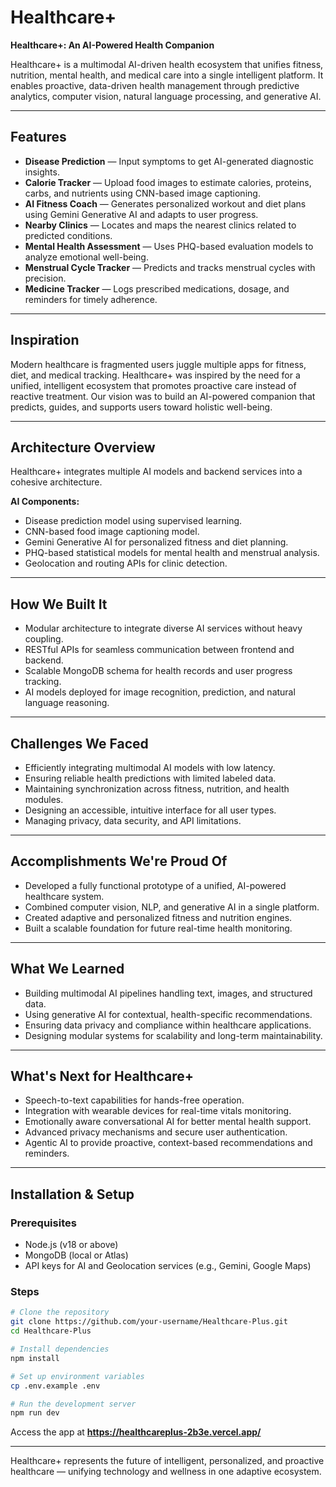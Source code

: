 # Healthcare+

**Healthcare+: An AI-Powered Health Companion**

Healthcare+ is a multimodal AI-driven health ecosystem that unifies fitness, nutrition, mental health, and medical care into a single intelligent platform. It enables proactive, data-driven health management through predictive analytics, computer vision, natural language processing, and generative AI.

---

## Features

* **Disease Prediction** — Input symptoms to get AI-generated diagnostic insights.
* **Calorie Tracker** — Upload food images to estimate calories, proteins, carbs, and nutrients using CNN-based image captioning.
* **AI Fitness Coach** — Generates personalized workout and diet plans using Gemini Generative AI and adapts to user progress.
* **Nearby Clinics** — Locates and maps the nearest clinics related to predicted conditions.
* **Mental Health Assessment** — Uses PHQ-based evaluation models to analyze emotional well-being.
* **Menstrual Cycle Tracker** — Predicts and tracks menstrual cycles with precision.
* **Medicine Tracker** — Logs prescribed medications, dosage, and reminders for timely adherence.

---

## Inspiration

Modern healthcare is fragmented users juggle multiple apps for fitness, diet, and medical tracking. Healthcare+ was inspired by the need for a unified, intelligent ecosystem that promotes proactive care instead of reactive treatment. Our vision was to build an AI-powered companion that predicts, guides, and supports users toward holistic well-being.

---

## Architecture Overview

Healthcare+ integrates multiple AI models and backend services into a cohesive architecture.


**AI Components:**

* Disease prediction model using supervised learning.
* CNN-based food image captioning model.
* Gemini Generative AI for personalized fitness and diet planning.
* PHQ-based statistical models for mental health and menstrual analysis.
* Geolocation and routing APIs for clinic detection.

---

## How We Built It

* Modular architecture to integrate diverse AI services without heavy coupling.
* RESTful APIs for seamless communication between frontend and backend.
* Scalable MongoDB schema for health records and user progress tracking.
* AI models deployed for image recognition, prediction, and natural language reasoning.


---

## Challenges We Faced

* Efficiently integrating multimodal AI models with low latency.
* Ensuring reliable health predictions with limited labeled data.
* Maintaining synchronization across fitness, nutrition, and health modules.
* Designing an accessible, intuitive interface for all user types.
* Managing privacy, data security, and API limitations.

---

## Accomplishments We're Proud Of

* Developed a fully functional prototype of a unified, AI-powered healthcare system.
* Combined computer vision, NLP, and generative AI in a single platform.
* Created adaptive and personalized fitness and nutrition engines.
* Built a scalable foundation for future real-time health monitoring.

---

## What We Learned

* Building multimodal AI pipelines handling text, images, and structured data.
* Using generative AI for contextual, health-specific recommendations.
* Ensuring data privacy and compliance within healthcare applications.
* Designing modular systems for scalability and long-term maintainability.

---

## What's Next for Healthcare+

* Speech-to-text capabilities for hands-free operation.
* Integration with wearable devices for real-time vitals monitoring.
* Emotionally aware conversational AI for better mental health support.
* Advanced privacy mechanisms and secure user authentication.
* Agentic AI to provide proactive, context-based recommendations and reminders.

---

## Installation & Setup

### Prerequisites

* Node.js (v18 or above)
* MongoDB (local or Atlas)
* API keys for AI and Geolocation services (e.g., Gemini, Google Maps)

### Steps

```bash
# Clone the repository
git clone https://github.com/your-username/Healthcare-Plus.git
cd Healthcare-Plus

# Install dependencies
npm install

# Set up environment variables
cp .env.example .env

# Run the development server
npm run dev
```

Access the app at **https://healthcareplus-2b3e.vercel.app/**

---



Healthcare+ represents the future of intelligent, personalized, and proactive healthcare — unifying technology and wellness in one adaptive ecosystem.
